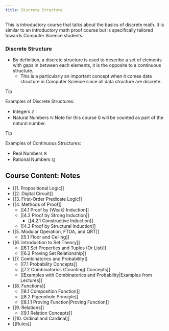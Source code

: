 ```yaml
---
title: Discrete Structure
---
```



This is introductory course that talks about the basics of discrete math.
It is similar to an introductory math proof course but is specifically tailored towards Computer Science students.

### Discrete Structure

- By definition, a discrete structure is used to describe a set of elements with gaps in between each elements, it is the opposite to a continuous structure.
  - This is a particularly an important concept when it comes data structure in Computer Science since all data structure are discrete.
  
> [!TIP]
>
> Examples of Discrete Structures: 
>
> - Integers $\mathbb {Z}$
> - Natural Numbers $\mathbb {N}$ Note for this course 0 will be counted as part of the natural number.

> [!TIP] 
>
> Examples of Continuous Structures: 
>
> - Real Numbers $\mathbb {R}$
> - Rational Numbers $\mathbb {Q}$


## Course Content: Notes

- [[1. Propositional Logic]]
- [[2. Digital Circuit]]
- [[3. First-Order Predicate Logic]]
- [[4. Methods of Proof]]
  - [[4.1 Proof by (Weak) Induction]]
  - [[4.2 Proof by Strong Induction]]
    - [[4.2.1 Constructive Induction]]
  - [[4.3 Proof by Structural Induction]]
- [[5. Modular Operation, FTOA, and QRT]]
  - [[5.1 Floor and Ceiling]]
- [[6. Introduction to Set Theory]]
  - [[6.1 Set Properties and Tuples (Or List)]]
  - [[6.2 Proving Set Relationship]]
- [[7. Combinatorics and Probability]]
  - [[7.1 Probability Concepts]]
  - [[7.2 Combinatorics (Counting) Concepts]]
  - [[Examples with Combinatorics and Probability|Examples from Lectures]]
- [[8. Functions]]
  - [[8.1 Composition Function]]
  - [[8.2 Pigeonhole Principle]]
  - [[8.1.1 Proving Function|Proving Function]]
- [[9. Relations]]
  - [[9.1 Relation Concepts]]
- [[10. Ordinal and Cardinal]]
- [[Rules]]
